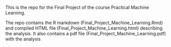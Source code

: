 This is the repo for the Final Project of the course Practical Machine Learning.

The repo contains the R markdown (Final_Project_Machine_Learning.Rmd) and compiled HTML file (Final_Project_Machine_Learning.html) describing the analysis. It also contains a pdf file (Final_Project_Machine_Learning.pdf) with the analysis
